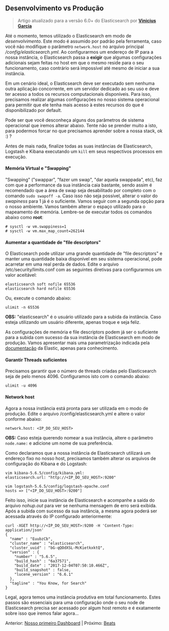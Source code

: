 ## Desenvolvimento vs Produção

> Artigo atualizado para a versão 6.0+ do Elasticsearch por __[Vinicius Garcia](https://github.com/vinicius3w)__

Até o momento, temos utilizado o Elasticsearch em modo de _desenvolvimento_. Este modo é assumido por padrão pela ferramenta, caso você não modifique o parâmetro `network.host` no arquivo principal _/config/elasticsearch.yml_. Ao configurarmos um endereço de IP para a nossa instância, o Elasticsearch passa a __exigir__ que algumas configurações adicionais sejam feitas no host em que o mesmo reside para o seu funcionamento, caso contrário será impossível até mesmo de iniciar a sua instância.

Em um cenário ideal, o Elasticsearch deve ser executado sem nenhuma outra aplicação concorrente, em um servidor dedicado ao seu uso e deve ter acesso a todos os recursos computacionais disponíveis. Para isso, precisamos realizar algumas configurações no nosso sistema operacional para permitir que ele tenha mais acesso à estes recursos do que é disponibilizado por default.

Pode ser que você desconheça alguns dos parâmetros de sistema operacional que iremos alterar abaixo. Tente não se prender muito a isto, para podermos forcar no que precisamos aprender sobre a nossa stack, ok :) ?

Antes de mais nada, finalize todas as suas instâncias de Elasticsearch, Logstash e Kibana executando um `kill` em seus respectivos processos em execução.

#### Memória Virtual e "Swapping"

"Swapping" ("swappar", "fazer um swap", "dar aquela swappada", etc), faz com que a performance da sua instância caia bastante, sendo assim é recomendado que a área de swap seja desabilitado por completo com o comando `sudo swapoff -a`. Caso isso não seja possível, alterar o valor do _swapiness_ para 1 já é o suficiente. Vamos seguir com a segunda opção para o nosso ambiente. Vamos também alterar o espaço utilizado para o mapeamento de memória. Lembre-se de executar todos os comandos abaixo como __root__:

```
# sysctl -w vm.swappiness=1
# sysctl -w vm.max_map_count=262144
```

#### Aumentar a quantidade de "file descriptors"

O Elasticsearch pode utilizar uma grande quantidade de "file descriptors" e manter uma quantidade baixa disponível em seu sistema operacional, pode acarretar em uma real perda de dados. Edite o arquivo /etc/security/limits.conf com as seguintes diretivas para configurarmos um valor aceitável:

```
elasticsearch soft nofile 65536
elasticsearch hard nofile 65536
```

Ou, execute o comando abaixo:

```
ulimit -n 65536
```

__OBS:__ "elasticsearch" é o usuário utilizado para a subida da instância. Caso esteja utilizando um usuário diferente, apenas troque e seja feliz.

As configurações de memória e file descriptors podem já ser o suficiente para a subida com sucesso da sua instância de Elasticsearch em modo de produção. Vamos apresentar mais uma parametrização indicada pela [documentação](https://www.elastic.co/guide/en/elasticsearch/reference/current/system-config.html#dev-vs-prod) da Elastic, apenas para conhecimento.

#### Garantir Threads suficientes

Precisamos garantir que o número de threads criadas pelo Elasticsearch seja de pelo menos 4096. Configuramos isto com o comando abaixo:

```
ulimit -u 4096
```

#### Network host

Agora a nossa instância está pronta para ser utilizada em  o modo de produção. Edite o arquivo /config/elasticsearch.yml e altere o valor conforme abaixo:

```
network.host: <IP_DO_SEU_HOST>
```
__OBS:__ Caso esteja querendo nomear a sua instância, altere o parâmetro `node.name:` e adicione um nome de sua preferência.

Como declaramos que a nossa instância de Elasticsearch utilizará um endereço fixo no nosso host, precisamos também alterar os arquivos de configuração do Kibana e do Logstash:

```
vim kibana-5.6.5/config/kibana.yml:
elasticsearch.url: "http://<IP_DO_SEU_HOST>:9200"
```

```
vim logstash-5.6.5/config/logstash-apache.conf
hosts => ["<IP_DO_SEU_HOST>:9200"]
```

Feito isso, inicie sua instância de Elasticsearch e acompanhe a saída do arquivo _nohup.out_ para ver se nenhuma mensagem de erro será exibida. Após a subida com sucesso da sua instância, a mesma agora poderá ser acessada através do IP configurado anteriormente:

```
curl -XGET http://<IP_DO_SEU_HOST>:9200 -H 'Content-Type: application/json' 
{
  "name" : "EuubzCb",
  "cluster_name" : "elasticsearch",
  "cluster_uuid" : "bG-qQOdXSL-McKietkxktQ",
  "version" : {
    "number" : "5.6.5",
    "build_hash" : "6a37571",
    "build_date" : "2017-12-04T07:50:10.466Z",
    "build_snapshot" : false,
    "lucene_version" : "6.6.1"
  },
  "tagline" : "You Know, for Search"
}
```

Legal, agora temos uma instância produtiva em total funcionamento. Estes passos são essenciais para uma configuração onde o seu node de Elasticsearch precisa ser acessado por algum host remoto e é exatamente sobre isso que iremos falar agora...

Anterior: [Nosso primeiro Dashboard](/pages/dashboard.md) | Próximo: [Beats](/pages/beats.md)
